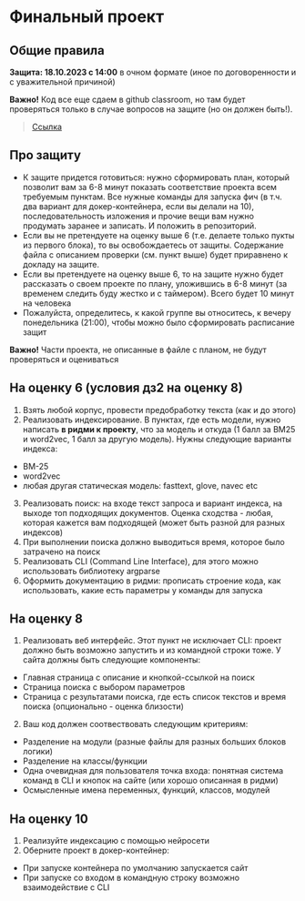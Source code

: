 # Финальный проект
## Общие правила
**Защита: 18.10.2023 c 14:00** в очном формате (иное по договоренности и с уважительной причиной)

**Важно!**
Код все еще сдаем в github classroom, но там будет проверяться только в случае вопросов на защите (но он должен быть!).

> [Ссылка](https://classroom.github.com/a/iHpKfUUO)

## Про защиту
- К защите придется готовиться: нужно сформировать план, который позволит вам за 6-8 минут показать соответствие проекта всем требуемым пунктам. Все нужные команды для запуска фич (в т.ч. два вариант для докер-контейнера, если вы делали на 10), последовательность изложения и прочие вещи вам нужно продумать заранее и записать. И положить в репозиторий.
- Если вы не претендуете на оценку выше 6 (т.е. делаете только пукты из первого блока), то вы освобождаетесь от защиты. Содержание файла с описанием проверки (см. пункт выше) будет приравнено к докладу на защите.
- Если вы претендуете на оценку выше 6, то на защите нужно будет рассказать о своем проекте по плану, уложившись в 6-8 минут (за временем следить буду жестко и с таймером). Всего будет 10 минут на человека
- Пожалуйста, определитесь, к какой группе вы относитесь, к вечеру понедельника (21:00), чтобы можно было сформировать расписание защит

**Важно!**
Части проекта, не описанные в файле с планом, не будут проверяться и оцениваться
  

## На оценку 6 (условия дз2 на оценку 8)
1. Взять любой корпус, провести предобработку текста (как и до этого)
2. Реализовать индексирование. В пунктах, где есть модели, нужно написать **в ридми к проекту**, что за модель и откуда (1 балл за BM25 и word2vec, 1 балл за другую модель). Нужны следующие варианты индекса:
  - BM-25
  - word2vec
  - любая другая статическая модель: fasttext, glove, navec etc
3. Реализовать поиск: на входе текст запроса и вариант индекса, на выходе топ подходящих документов. Оценка сходства - любая, которая кажется вам подходящей (может быть разной для разных индексов)
4. При выполнении поиска должно выводиться время, которое было затрачено на поиск
4. Реализовать CLI (Command Line Interface), для этого можно использовать библиотеку argparse
5. Оформить документацию в ридми: прописать строение кода, как использовать, какие есть параметры у команды для запуска
## На оценку 8
1. Реализовать веб интерфейс. Этот пункт не исключает CLI: проект должно быть возможно запустить и из командной строки тоже. У сайта должны быть следующие компоненты:
  - Главная страница с описание и кнопкой-ссылкой на поиск
  - Страница поиска с выбором параметров
  - Страница с результатами поиска, где есть список текстов и время поиска (опционально - оценка близости)
2. Ваш код должен соотвествовать следующим критериям:
  - Разделение на модули (разные файлы для разных больших блоков логики)
  - Разделение на классы/функции
  - Одна очевидная для пользователя точка входа: понятная система команд в CLI и кнопок на сайте (или хорошо описанная в ридми)
  - Осмысленные имена переменных, функций, классов, модулей
## На оценку 10
1. Реализуйте индексацию с помощью нейросети
2. Оберните проект в докер-контейнер:
  - При запуске контейнера по умолчанию запускается сайт
  - При запуске со входом в командную строку возможно взаимодействие с CLI
